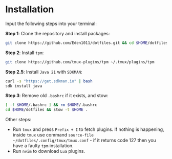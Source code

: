 # Installation

Input the following steps into your terminal:

**Step 1**: Clone the repository and install packages:

```bash
git clone https://github.com/Eden1011/dotfiles.git && cd $HOME/dotfiles && sudo ./packages
```

**Step 2**: Install `tpm`:

```bash
git clone https://github.com/tmux-plugins/tpm ~/.tmux/plugins/tpm
```

**Step 2.5**: Install `Java 21` with `SDKMAN`:

```bash
curl -s "https://get.sdkman.io" | bash
sdk install java
```

**Step 3**: Remove old `.bashrc` if it exists, and stow:

```bash
[ -f $HOME/.bashrc ] && rm $HOME/.bashrc
cd $HOME/dotfiles && stow -t $HOME .
```

Other steps:

- Run `tmux` and press `Prefix + I` to fetch plugins.
  If nothing is happening, inside `tmux` use command `source-file ~/dotfiles/.config/tmux/tmux.conf` - if it returns code 127 then you have a faulty `tpm` installation.
- Run `nvim` to download `Lua` plugins.
